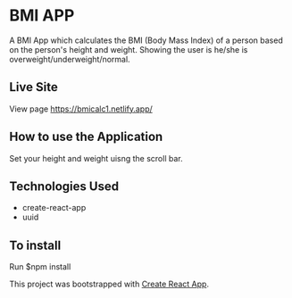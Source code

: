 # BMI APP
A BMI App which calculates the BMI (Body Mass Index) of a person based on the person's height and weight. Showing the user is he/she is overweight/underweight/normal.

## Live Site
View page https://bmicalc1.netlify.app/

## How to use the Application
Set your height and weight uisng the scroll bar.

## Technologies Used
- create-react-app
- uuid
## To install
Run $npm install

This project was bootstrapped with [Create React App](https://github.com/facebook/create-react-app).
